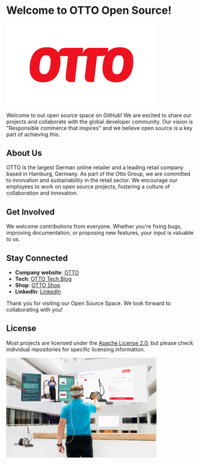 # Welcome to OTTO Open Source!

<img src="otto_logo.png" width="400">

Welcome to out open source space on GitHub! We are excited to share our projects and collaborate with the global developer community. Our vision is "Responsible commerce that inspires" and we believe open source is a key part of achieving this.

## About Us

OTTO is the largest German online retailer and a leading retail company based in Hamburg, Germany. As part of the Otto Group, we are committed to innovation and sustainability in the retail sector. We encourage our employees to work on open source projects, fostering a culture of collaboration and innovation.

## Get Involved

We welcome contributions from everyone. Whether you're fixing bugs, improving documentation, or proposing new features, your input is valuable to us.

## Stay Connected

- **Company website**: [OTTO](https://www.otto.de/unternehmen)
- **Tech**: [OTTO Tech Blog](https://dev.otto.de)
- **Shop**: [OTTO Shop](https://www.otto.de)
- **LinkedIn**: [LinkedIn](https://www.linkedin.com/company/otto-gmbh-&-co-kg)

Thank you for visiting our Open Source Space. We look forward to collaborating with you!

## License

Most projects are licensed under the [Apache License 2.0](LICENSE), but please check individual repositories for specific licensing information.

<img src="live-shopping.jpg" width="400" />


<!--

**Here are some ideas to get you started:**

🙋‍♀️ A short introduction - what is your organization all about?
🌈 Contribution guidelines - how can the community get involved?
👩‍💻 Useful resources - where can the community find your docs? Is there anything else the community should know?
🍿 Fun facts - what does your team eat for breakfast?
🧙 Remember, you can do mighty things with the power of [Markdown](https://docs.github.com/github/writing-on-github/getting-started-with-writing-and-formatting-on-github/basic-writing-and-formatting-syntax)
-->
